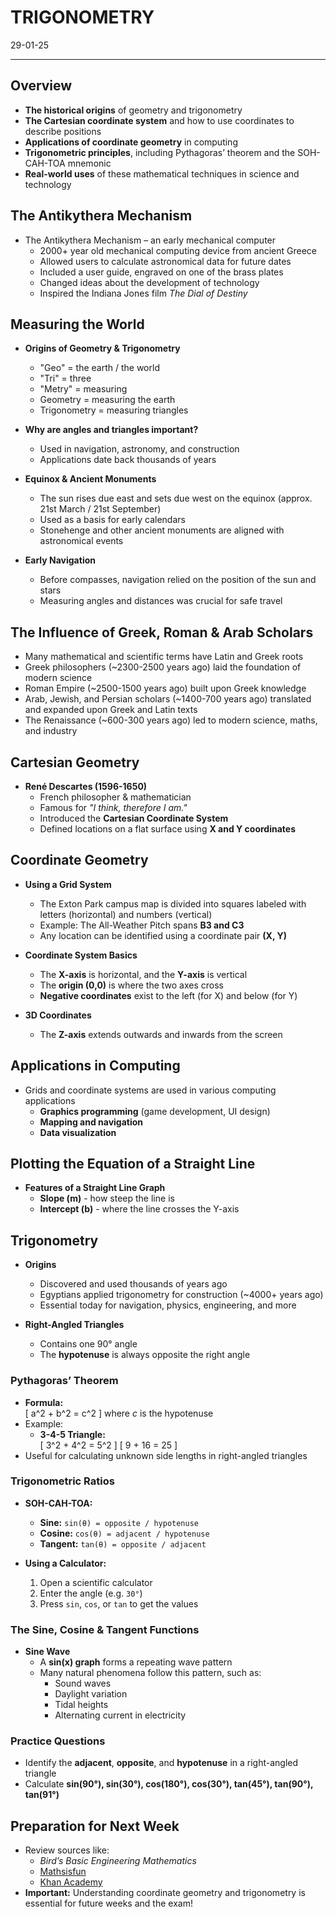 # TRIGONOMETRY
29-01-25

---

## Overview
- **The historical origins** of geometry and trigonometry  
- **The Cartesian coordinate system** and how to use coordinates to describe positions  
- **Applications of coordinate geometry** in computing  
- **Trigonometric principles**, including Pythagoras’ theorem and the SOH-CAH-TOA mnemonic  
- **Real-world uses** of these mathematical techniques in science and technology 

## The Antikythera Mechanism
- The Antikythera Mechanism – an early mechanical computer  
  - 2000+ year old mechanical computing device from ancient Greece  
  - Allowed users to calculate astronomical data for future dates  
  - Included a user guide, engraved on one of the brass plates  
  - Changed ideas about the development of technology  
  - Inspired the Indiana Jones film *The Dial of Destiny*  

## Measuring the World  
- **Origins of Geometry & Trigonometry**  
  - "Geo" = the earth / the world  
  - "Tri" = three  
  - "Metry" = measuring  
  - Geometry = measuring the earth  
  - Trigonometry = measuring triangles  

- **Why are angles and triangles important?**  
  - Used in navigation, astronomy, and construction  
  - Applications date back thousands of years  

- **Equinox & Ancient Monuments**  
  - The sun rises due east and sets due west on the equinox (approx. 21st March / 21st September)  
  - Used as a basis for early calendars  
  - Stonehenge and other ancient monuments are aligned with astronomical events  

- **Early Navigation**  
  - Before compasses, navigation relied on the position of the sun and stars  
  - Measuring angles and distances was crucial for safe travel  

## The Influence of Greek, Roman & Arab Scholars  
- Many mathematical and scientific terms have Latin and Greek roots  
- Greek philosophers (~2300-2500 years ago) laid the foundation of modern science  
- Roman Empire (~2500-1500 years ago) built upon Greek knowledge  
- Arab, Jewish, and Persian scholars (~1400-700 years ago) translated and expanded upon Greek and Latin texts  
- The Renaissance (~600-300 years ago) led to modern science, maths, and industry  

## Cartesian Geometry  
- **René Descartes (1596-1650)**  
  - French philosopher & mathematician  
  - Famous for *"I think, therefore I am."*  
  - Introduced the **Cartesian Coordinate System**  
  - Defined locations on a flat surface using **X and Y coordinates**  

## Coordinate Geometry  
- **Using a Grid System**  
  - The Exton Park campus map is divided into squares labeled with letters (horizontal) and numbers (vertical)  
  - Example: The All-Weather Pitch spans **B3 and C3**  
  - Any location can be identified using a coordinate pair **(X, Y)**  

- **Coordinate System Basics**  
  - The **X-axis** is horizontal, and the **Y-axis** is vertical  
  - The **origin (0,0)** is where the two axes cross  
  - **Negative coordinates** exist to the left (for X) and below (for Y)  

- **3D Coordinates**  
  - The **Z-axis** extends outwards and inwards from the screen  

## Applications in Computing  
- Grids and coordinate systems are used in various computing applications  
  - **Graphics programming** (game development, UI design)  
  - **Mapping and navigation**  
  - **Data visualization**  

## Plotting the Equation of a Straight Line  
- **Features of a Straight Line Graph**  
  - **Slope (m)** - how steep the line is  
  - **Intercept (b)** - where the line crosses the Y-axis  

## Trigonometry  
- **Origins**  
  - Discovered and used thousands of years ago  
  - Egyptians applied trigonometry for construction (~4000+ years ago)  
  - Essential today for navigation, physics, engineering, and more  

- **Right-Angled Triangles**  
  - Contains one 90° angle  
  - The **hypotenuse** is always opposite the right angle  

### Pythagoras’ Theorem  
- **Formula:**  
  \[
  a^2 + b^2 = c^2
  \]
  where *c* is the hypotenuse  
- Example:  
  - **3-4-5 Triangle:**  
    \[
    3^2 + 4^2 = 5^2
    \]
    \[
    9 + 16 = 25
    \]
- Useful for calculating unknown side lengths in right-angled triangles  

### Trigonometric Ratios  
- **SOH-CAH-TOA:**  
  - **Sine:** `sin(θ) = opposite / hypotenuse`  
  - **Cosine:** `cos(θ) = adjacent / hypotenuse`  
  - **Tangent:** `tan(θ) = opposite / adjacent`  

- **Using a Calculator:**  
  1. Open a scientific calculator  
  2. Enter the angle (e.g. `30°`)  
  3. Press `sin`, `cos`, or `tan` to get the values  

### The Sine, Cosine & Tangent Functions  
- **Sine Wave**  
  - A **sin(x) graph** forms a repeating wave pattern  
  - Many natural phenomena follow this pattern, such as:  
    - Sound waves  
    - Daylight variation  
    - Tidal heights  
    - Alternating current in electricity  

### Practice Questions  
- Identify the **adjacent**, **opposite**, and **hypotenuse** in a right-angled triangle  
- Calculate **sin(90°), sin(30°), cos(180°), cos(30°), tan(45°), tan(90°), tan(91°)**  

## Preparation for Next Week  
- Review sources like:  
  - *Bird’s Basic Engineering Mathematics*  
  - [Mathsisfun](https://www.mathsisfun.com/)  
  - [Khan Academy](https://www.khanacademy.org/)  
- **Important:** Understanding coordinate geometry and trigonometry is essential for future weeks and the exam!
